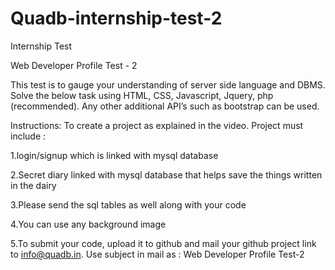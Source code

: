 # Quadb-internship-test-2
Internship Test


Web Developer Profile Test - 2

This test is to gauge your understanding of server side language and DBMS. Solve the below task using HTML, CSS, Javascript, Jquery, php (recommended). Any other additional API’s such as bootstrap can be used.

Instructions:
To create a project as explained in the video. Project must include :

1.login/signup which is linked with mysql database

2.Secret diary linked with mysql database that helps save the things written in the dairy

3.Please send the sql tables as well along with your code

4.You can use any background image

5.To submit your code, upload it to github and mail your github project link to info@quadb.in. Use subject in mail as :  Web Developer Profile Test-2